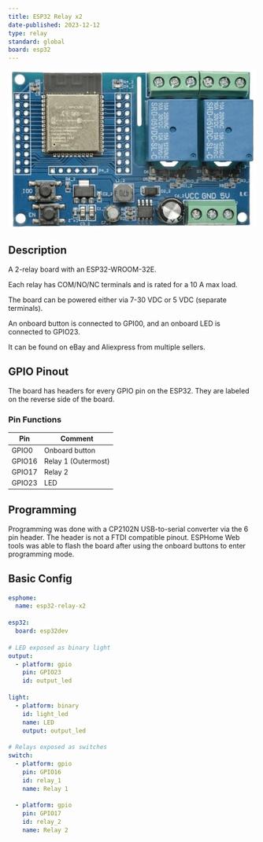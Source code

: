 ```yaml
---
title: ESP32 Relay x2
date-published: 2023-12-12
type: relay
standard: global
board: esp32
---
```


![Product](image.jpg "Product Image")

## Description

A 2-relay board with an ESP32-WROOM-32E.

Each relay has COM/NO/NC terminals and is rated for a 10 A max load.

The board can be powered either via 7-30 VDC or 5 VDC (separate terminals).

An onboard button is connected to GPI00, and an onboard LED is connected to GPIO23.

It can be found on eBay and Aliexpress from multiple sellers.

## GPIO Pinout

The board has headers for every GPIO pin on the ESP32. They are labeled on the reverse side of the board.

### Pin Functions

| Pin    | Comment              |
| ------ | -------------------- |
| GPIO0  | Onboard button       |
| GPIO16 | Relay 1 (Outermost)  |
| GPIO17 | Relay 2              |
| GPIO23 | LED                  |

## Programming

Programming was done with a CP2102N USB-to-serial converter via the 6 pin header. The header is not a FTDI compatible pinout. ESPHome Web tools was able to flash the board after using the onboard buttons to enter programming mode.

## Basic Config

```yaml
esphome:
  name: esp32-relay-x2

esp32:
  board: esp32dev

# LED exposed as binary light
output:
  - platform: gpio
    pin: GPIO23
    id: output_led

light:
  - platform: binary
    id: light_led
    name: LED
    output: output_led

# Relays exposed as switches
switch:
  - platform: gpio
    pin: GPIO16
    id: relay_1
    name: Relay 1

  - platform: gpio
    pin: GPIO17
    id: relay_2
    name: Relay 2
```
